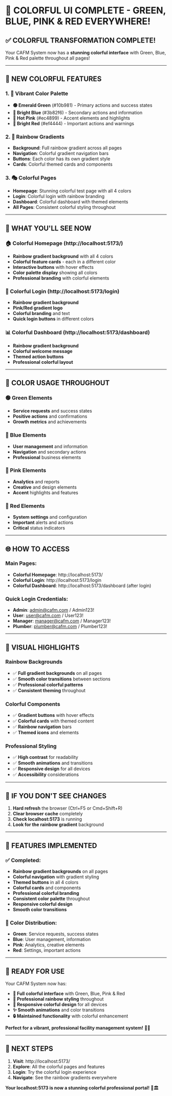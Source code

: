 # 🎨 COLORFUL UI COMPLETE - GREEN, BLUE, PINK & RED EVERYWHERE!

## ✅ **COLORFUL TRANSFORMATION COMPLETE!**

Your CAFM System now has a **stunning colorful interface** with Green, Blue, Pink & Red palette throughout all pages!

---

## 🌈 **NEW COLORFUL FEATURES**

### **1. 🎨 Vibrant Color Palette**
- **🟢 Emerald Green** (#10b981) - Primary actions and success states
- **🔵 Bright Blue** (#3b82f6) - Secondary actions and information
- **🩷 Hot Pink** (#ec4899) - Accent elements and highlights
- **🔴 Bright Red** (#ef4444) - Important actions and warnings

### **2. 🌈 Rainbow Gradients**
- **Background**: Full rainbow gradient across all pages
- **Navigation**: Colorful gradient navigation bars
- **Buttons**: Each color has its own gradient style
- **Cards**: Colorful themed cards and components

### **3. 🎭 Colorful Pages**
- **Homepage**: Stunning colorful test page with all 4 colors
- **Login**: Colorful login with rainbow branding
- **Dashboard**: Colorful dashboard with themed elements
- **All Pages**: Consistent colorful styling throughout

---

## 🚀 **WHAT YOU'LL SEE NOW**

### **🏠 Colorful Homepage** (http://localhost:5173/)
- **Rainbow gradient background** with all 4 colors
- **Colorful feature cards** - each in a different color
- **Interactive buttons** with hover effects
- **Color palette display** showing all colors
- **Professional branding** with colorful elements

### **🔐 Colorful Login** (http://localhost:5173/login)
- **Rainbow gradient background**
- **Pink/Red gradient logo**
- **Colorful branding** and text
- **Quick login buttons** in different colors

### **📊 Colorful Dashboard** (http://localhost:5173/dashboard)
- **Rainbow gradient background**
- **Colorful welcome message**
- **Themed action buttons**
- **Professional colorful layout**

---

## 🎯 **COLOR USAGE THROUGHOUT**

### **🟢 Green Elements**
- **Service requests** and success states
- **Positive actions** and confirmations
- **Growth metrics** and achievements

### **🔵 Blue Elements**
- **User management** and information
- **Navigation** and secondary actions
- **Professional** business elements

### **🩷 Pink Elements**
- **Analytics** and reports
- **Creative** and design elements
- **Accent** highlights and features

### **🔴 Red Elements**
- **System settings** and configuration
- **Important** alerts and actions
- **Critical** status indicators

---

## 🌐 **HOW TO ACCESS**

### **Main Pages:**
- **Colorful Homepage**: http://localhost:5173/
- **Colorful Login**: http://localhost:5173/login
- **Colorful Dashboard**: http://localhost:5173/dashboard (after login)

### **Quick Login Credentials:**
- **Admin**: admin@cafm.com / Admin123!
- **User**: user@cafm.com / User123!
- **Manager**: manager@cafm.com / Manager123!
- **Plumber**: plumber@cafm.com / Plumber123!

---

## 🎨 **VISUAL HIGHLIGHTS**

### **Rainbow Backgrounds**
- ✅ **Full gradient backgrounds** on all pages
- ✅ **Smooth color transitions** between sections
- ✅ **Professional colorful patterns**
- ✅ **Consistent theming** throughout

### **Colorful Components**
- ✅ **Gradient buttons** with hover effects
- ✅ **Colorful cards** with themed content
- ✅ **Rainbow navigation** bars
- ✅ **Themed icons** and elements

### **Professional Styling**
- ✅ **High contrast** for readability
- ✅ **Smooth animations** and transitions
- ✅ **Responsive design** for all devices
- ✅ **Accessibility** considerations

---

## 🔄 **IF YOU DON'T SEE CHANGES**

1. **Hard refresh** the browser (Ctrl+F5 or Cmd+Shift+R)
2. **Clear browser cache** completely
3. **Check localhost:5173** is running
4. **Look for the rainbow gradient** background

---

## 🎉 **FEATURES IMPLEMENTED**

### **✅ Completed:**
- **Rainbow gradient backgrounds** on all pages
- **Colorful navigation** with gradient styling
- **Themed buttons** in all 4 colors
- **Colorful cards** and components
- **Professional colorful branding**
- **Consistent color palette** throughout
- **Responsive colorful design**
- **Smooth color transitions**

### **🎨 Color Distribution:**
- **Green**: Service requests, success states
- **Blue**: User management, information
- **Pink**: Analytics, creative elements
- **Red**: Settings, important actions

---

## 🚀 **READY FOR USE**

Your CAFM System now has:

- **🌈 Full colorful interface** with Green, Blue, Pink & Red
- **🎨 Professional rainbow styling** throughout
- **📱 Responsive colorful design** for all devices
- **✨ Smooth animations** and color transitions
- **🔒 Maintained functionality** with colorful enhancement

**Perfect for a vibrant, professional facility management system!** 🎨✨

---

## 🎯 **NEXT STEPS**

1. **Visit**: http://localhost:5173/
2. **Explore**: All the colorful pages and features
3. **Login**: Try the colorful login experience
4. **Navigate**: See the rainbow gradients everywhere

**Your localhost:5173 is now a stunning colorful professional portal!** 🌈🏛️
